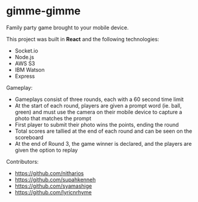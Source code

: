 # gimme-gimme
Family party game brought to your mobile device.

This project was built in **React** and the following technologies:
- Socket.io
- Node.js
- AWS S3
- IBM Watson
- Express

Gameplay:
- Gameplays consist of three rounds, each with a 60 second time limit
- At the start of each round, players are given a prompt word (ie. ball, green) and must use the camera on their mobile device to capture a photo that matches the prompt
- First player to submit their photo wins the points, ending the round
- Total scores are tallied at the end of each round and can be seen on the scoreboard
- At the end of Round 3, the game winner is declared, and the players are given the option to replay

Contributors:
- https://github.com/nitharios
- https://github.com/supahkenneh
- https://github.com/syamashige
- https://github.com/lyricnrhyme